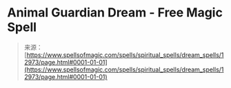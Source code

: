 <!--yml

category: 未分类

date: 2024-06-12 18:51:02

-->

# Animal Guardian Dream - Free Magic Spell

> 来源：[https://www.spellsofmagic.com/spells/spiritual_spells/dream_spells/12973/page.html#0001-01-01](https://www.spellsofmagic.com/spells/spiritual_spells/dream_spells/12973/page.html#0001-01-01)
